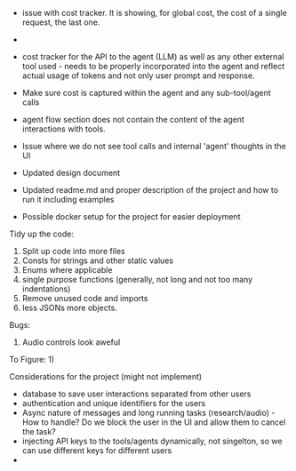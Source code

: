 - issue with cost tracker. It is showing, for global cost, the cost of a single request, the last one.
- 

- cost tracker for the API to the agent (LLM) as well as any other external tool used - needs to be properly incorporated into the agent and reflect actual usage of tokens and not only user prompt and response.
- Make sure cost is captured within the agent and any sub-tool/agent calls
- agent flow section does not contain the content of the agent interactions with tools.

- Issue where we do not see tool calls and internal 'agent' thoughts in the UI

- Updated design document
- Updated readme.md and proper description of the project and how to run it including examples
- Possible docker setup for the project for easier deployment


Tidy up the code:
1) Split up code into more files
2) Consts for strings and other static values
3) Enums where applicable
4) single purpose functions (generally, not long and not too  many indentations)
5) Remove unused code and imports
6) less JSONs more objects. 


Bugs:
1) Audio controls look aweful


To Figure:
1) 



Considerations for the project (might not implement)
- database to save user interactions separated from other users
- authentication and unique identifiers for the users
- Async nature of messages and long running tasks (research/audio) - How to handle? Do we block the user in the UI and allow them to cancel the task?
- injecting API keys to the tools/agents dynamically, not singelton, so we can use different keys for different users
- 

